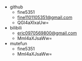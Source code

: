 ###

- github
    - fine5351
    - fine1101105351@gmail.com
    - QGl4aXIxaUw=
- bilibili
    - eric0970569800@gmail.com
    - Mml4aXJsaWw=
- mutefun
    - fine5351
    - Mml4aXJsaWw=
